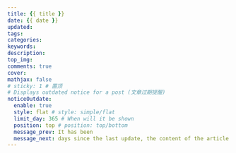 ```yaml
---
title: {{ title }}
date: {{ date }}
updated:
tags:
categories:
keywords:
description:
top_img:
comments: true
cover:
mathjax: false
# sticky: 1 # 置顶
# Displays outdated notice for a post (文章过期提醒)
noticeOutdate:
  enable: true
  style: flat # style: simple/flat
  limit_day: 365 # When will it be shown
  position: top # position: top/bottom
  message_prev: It has been
  message_next: days since the last update, the content of the article may be outdated.
---
```

